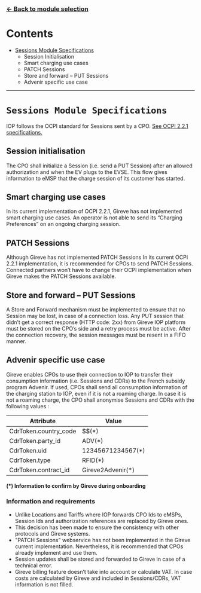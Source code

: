 ### [<- Back to module selection](cpo_edits.md)

# Contents

* [Sessions Module Specifications](#sessions-module-specifications)
  - Session Initialisation
  - Smart charging use cases
  - PATCH Sessions
  - Store and forward – PUT Sessions
  - Advenir specific use case

***

# `Sessions Module Specifications`

IOP follows the OCPI standard for Sessions sent by a CPO. [See OCPI 2.2.1 specifications.](https://github.com/ocpi/ocpi/blob/release-2.2.1-bugfixes/mod_sessions.asciidoc)

## Session initialisation

The CPO shall initialize a Session (i.e. send a PUT Session) after an allowed authorization and when the EV plugs to the EVSE. 
This flow gives information to eMSP that the charge session of its customer has started.

## Smart charging use cases

In its current implementation of OCPI 2.2.1, Gireve has not implemented smart charging use cases. An operator is not able to send its “Charging Preferences” on an ongoing charging session.

## PATCH Sessions

Although Gireve has not implemented PATCH Sessions In its current OCPI 2.2.1 implementation, it is recommended for CPOs to send PATCH Sessions.
Connected partners won’t have to change their OCPI implementation when Gireve makes the PATCH Sessions available.

## Store and forward – PUT Sessions

A Store and Forward mechanism must be implemented to ensure that no Session may be lost, in case of a connection loss. Any PUT session that didn’t get a correct response (HTTP code: 2xx) from  Gireve IOP platform must be stored on the CPO’s side and a retry process must be active. After the connection recovery, the session messages must be resent in a FIFO manner.

## Advenir specific use case

Gireve enables CPOs to use their connection to IOP to transfer their consumption information (i.e. Sessions and CDRs) to the French subsidy program Advenir.
If used, CPOs shall send all consumption information of the charging station to IOP, even if it is not a roaming charge.
In case it is not a roaming charge, the CPO shall anonymise Sessions and CDRs with the following values :

| Attribute |	Value |
| ----------- | ----------- |
| CdrToken.country_code |	$$(*) |
| CdrToken.party_id	| ADV(*) |
| CdrToken.uid	| 12345671234567(*) |
| CdrToken.type	| RFID(*) |
| CdrToken.contract_id	| Gireve2Advenir(*) |

#### (*) Information to confirm by Gireve during onboarding

### Information and requirements

-   Unlike Locations and Tariffs where IOP forwards CPO Ids to eMSPs, Session Ids and authorization references are replaced by Gireve ones.
-   This decision has been made to ensure the consistency with other protocols and Gireve systems.
-   "PATCH Sessions" webservice has not been implemented in the Gireve current implementation. Nevertheless, it is recommended that CPOs already implement and use them.
-   Session updates shall be stored and forwarded to Gireve in case of a technical error.
-   Gireve billing feature doesn’t take into account or calculate VAT. In case costs are calculated by Gireve and included in Sessions/CDRs, VAT information is not filled.
